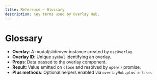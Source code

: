 ```yaml
---
title: Reference — Glossary
description: Key terms used by Overlay Hub.
---
```


# Glossary

- **Overlay**: A modal/slideover instance created by `useOverlay`.
- **Overlay ID**: Unique `symbol` identifying an overlay.
- **Props**: Data passed to the overlay component.
- **Result**: Value emitted on `close` and resolved by `open()` promise.
- **Plus methods**: Optional helpers enabled via `overlayHub.plus = true`.
